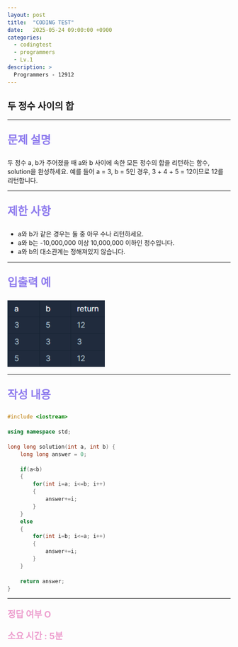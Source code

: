 ```yaml
---
layout: post
title:  "CODING TEST"
date:   2025-05-24 09:00:00 +0900
categories:
  - codingtest
  - programmers
  - Lv.1
description: >
  Programmers - 12912
---
```

## 두 정수 사이의 합

---

<p style = "color:#8f7cee; font-size:25px; font-weight:bold">
문제 설명
</p>

두 정수 a, b가 주어졌을 때 a와 b 사이에 속한 모든 정수의 합을 리턴하는 함수, solution을 완성하세요.
예를 들어 a = 3, b = 5인 경우, 3 + 4 + 5 = 12이므로 12를 리턴합니다.

---

<p style = "color:#8f7cee; font-size:25px; font-weight:bold">
제한 사항
</p>

- a와 b가 같은 경우는 둘 중 아무 수나 리턴하세요.
- a와 b는 -10,000,000 이상 10,000,000 이하인 정수입니다.
- a와 b의 대소관계는 정해져있지 않습니다.

---

<p style = "color:#8f7cee; font-size:25px; font-weight:bold">
입출력 예
</p>

<img src = "/assets/img/codingtest/12912.png" width = "220" height = "150">

---

<p style = "color:#8f7cee; font-size:25px; font-weight:bold">
작성 내용
</p>

```cpp
#include <iostream>

using namespace std;

long long solution(int a, int b) {
    long long answer = 0;
    
    if(a<b)
    {
        for(int i=a; i<=b; i++)
        {
            answer+=i;
        }
    }
    else
    {
        for(int i=b; i<=a; i++)
        {
            answer+=i;
        }
    }
    
    return answer;
}
```

---

<p style = "color:#ed9ece; font-size:20px; font-weight:bold">
정답 여부 O
</p>

<p style = "color:#ed9ece; font-size:20px; font-weight:bold">
소요 시간 : 5분
</p>
